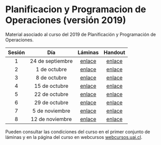 # Planificacion y Programacion de Operaciones (versión 2019)

Material asociado al curso del 2019 de Planificación y Programación de Operaciones.

| Sesión | Día | Láminas | Handout |
|:--------:|:-----:|:---------:|:-------:|
| 1        | 24 de septiembre | [enlace](https://www.dropbox.com/s/iw5co6wpafx9khs/sesion1.pdf?dl=0) | [enlace](https://www.dropbox.com/s/08yo6seonges3jd/sesion1.pdf?dl=0) |
| 2        | 1 de octubre     | [enlace](https://www.dropbox.com/s/s297oa06itz71ac/sesion2.pdf?dl=0)  | [enlace](https://www.dropbox.com/s/qevuam71zpjhvmh/sesion2.pdf?dl=0) |
| 3        | 8 de octubre     | [enlace](https://www.dropbox.com/s/gtbmjermhocbrkh/sesion3.pdf?dl=0) | [enlace](https://www.dropbox.com/s/owf8w2ad7o54aul/sesion3.pdf?dl=0) |
| 4        | 15 de octubre     | [enlace](https://www.dropbox.com/s/0vccrsspbc3ukgd/sesion4.pdf?dl=0) | [enlace](https://www.dropbox.com/s/q2kixkfj4j47f1e/sesion4.pdf?dl=0) |
| 5        | 22 de octubre     | [enlace](https://www.dropbox.com/s/zz8lfgqfv42aa7g/sesion5.pdf?dl=0) | [enlace](https://www.dropbox.com/s/lj1ar8vw1nw69fv/sesion5.pdf?dl=0) |
| 6        | 29 de octubre     | [enlace](https://www.dropbox.com/s/er3746s7bxi7lr4/sesion6.pdf?dl=0) | [enlace](https://www.dropbox.com/s/eq18ab3arhzgpw0/sesion6.pdf?dl=0) |
| 7        | 5 de noviembre     | [enlace](https://www.dropbox.com/s/8c4vfqej6mg09tm/sesion7.pdf?dl=0) | [enlace](https://www.dropbox.com/s/36o4f04o4wazww5/sesion7.pdf?dl=0) |
| 8        | 12 de noviembre     | [enlace](https://www.dropbox.com/s/ujriezzt2bu5hsu/sesion8.pdf?dl=0) | [enlace](https://www.dropbox.com/s/d6sc8co9qf3kghi/sesion8.pdf?dl=0) |

Pueden consultar las condiciones del curso en el primer conjunto de láminas y en la página del curso en webcursos [webcursos.uai.cl](https://webcursos.uai.cl).
